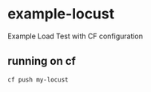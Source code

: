# example-locust
Example Load Test with CF configuration


## running on cf
```
cf push my-locust
```
